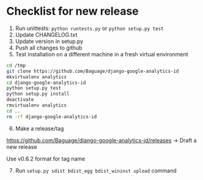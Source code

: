 # Checklist for new release

1. Run unittests: `python runtests.py` or `python setup.py test`
2. Update CHANGELOG.txt
3. Update version in setup.py
4. Push all changes to github
5. Test installation on a different machine in a fresh virtual environment
```bash
cd /tmp
git clone https://github.com/Baguage/django-google-analytics-id
mkvirtualenv analytics
cd django-google-analytics-id
python setup.py test
python setup.py install
deactivate
rmvirtualenv analytics
cd ..
rm -rf django-google-analytics-id
```
6. Make a release/tag

https://github.com/Baguage/django-google-analytics-id/releases -> Draft a new release

Use v0.6.2 format for tag name

7. Run `setup.py sdist bdist_egg bdist_wininst upload` command